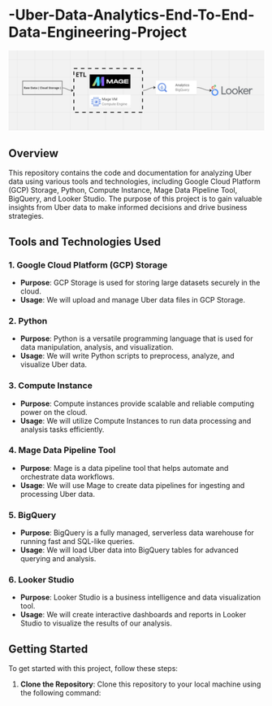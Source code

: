 # -Uber-Data-Analytics-End-To-End-Data-Engineering-Project


![Project Pipeline](image.png)

## Overview

This repository contains the code and documentation for analyzing Uber data using various tools and technologies, including Google Cloud Platform (GCP) Storage, Python, Compute Instance, Mage Data Pipeline Tool, BigQuery, and Looker Studio. The purpose of this project is to gain valuable insights from Uber data to make informed decisions and drive business strategies.

## Tools and Technologies Used

### 1. Google Cloud Platform (GCP) Storage

- **Purpose**: GCP Storage is used for storing large datasets securely in the cloud.
- **Usage**: We will upload and manage Uber data files in GCP Storage.

### 2. Python

- **Purpose**: Python is a versatile programming language that is used for data manipulation, analysis, and visualization.
- **Usage**: We will write Python scripts to preprocess, analyze, and visualize Uber data.

### 3. Compute Instance

- **Purpose**: Compute instances provide scalable and reliable computing power on the cloud.
- **Usage**: We will utilize Compute Instances to run data processing and analysis tasks efficiently.

### 4. Mage Data Pipeline Tool

- **Purpose**: Mage is a data pipeline tool that helps automate and orchestrate data workflows.
- **Usage**: We will use Mage to create data pipelines for ingesting and processing Uber data.

### 5. BigQuery

- **Purpose**: BigQuery is a fully managed, serverless data warehouse for running fast and SQL-like queries.
- **Usage**: We will load Uber data into BigQuery tables for advanced querying and analysis.

### 6. Looker Studio

- **Purpose**: Looker Studio is a business intelligence and data visualization tool.
- **Usage**: We will create interactive dashboards and reports in Looker Studio to visualize the results of our analysis.

## Getting Started

To get started with this project, follow these steps:

1. **Clone the Repository**: Clone this repository to your local machine using the following command:

